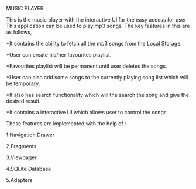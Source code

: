 MUSIC PLAYER

This is the music player with the interactive UI for the easy access for user This application can be used to play mp3 songs.
The key features in this are as follows,

*It contains the ability to fetch all the mp3 songs from the Local Storage.

*User can create his/her favourites playlist.

*Favourites playlist will be permanent until user deletes the songs.

*User can also add some songs to the currently playing song list which will be temporary.

*It also has search functionality which will the search the song and give the desired result.

*It contains a interactive UI which allows user to control the songs. 

These features are implemented with the help of :-

1.Navigation Drawer

2.Fragments

3.Viewpager

4.SQLite Database

5.Adapters

